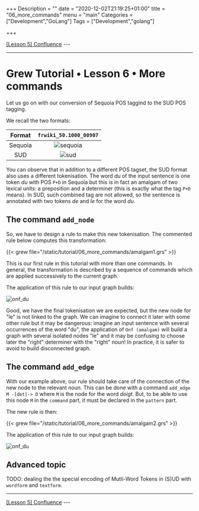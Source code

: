 +++
Description = ""
date = "2020-12-02T21:19:25+01:00"
title = "06_more_commands"
menu = "main"
Categories = ["Development","GoLang"]
Tags = ["Development","golang"]

+++

[[Lesson 5] Confluence](../05_confluence) ---

---

# Grew Tutorial • Lesson 6 • More commands

Let us go on with our conversion of Sequoia POS taggind to the SUD POS tagging.

We recall the two formats:

| Format | `frwiki_50.1000_00907` |
|:---:|:---:|
| Sequoia | ![sequoia](/tutorial/02_first_rule/_build/frwiki_50.1000_00907.seq.svg) |
| SUD | ![sud](/tutorial/02_first_rule/_build/frwiki_50.1000_00907.sud.svg) |

You can observe that in addition to a different POS tagset, the SUD format also uses a different tokenisation.
The word *du* of the input sentence is one token *du* with POS `P+D` in Sequoia but this is in fact an amalgam of two lexical units: a preposition and a determiner (this is exactly what the tag `P+D` means).
In SUD, such combined tag are not allowed, so the sentence is annotated with two tokens *de* and *le* for the word *du*.

## The command `add_node`

So, we have to design a rule to make this new tokenisation.
The commented rule below computes this transformation:

{{< grew file="/static/tutorial/06_more_commands/amalgam1.grs" >}}

This is our first rule in this tutorial with more than one commands.
In general, the transformation is described by a sequence of commands which are applied successively to the current graph.

The application of this rule to our input graph builds:

![onf_du](/tutorial/06_more_commands/_build/onf_amalgam1.svg)

Good, we have the final tokenisation we are expected, but the new node for "le" is not linked to the graph.
We can imagine to connect it later with some other rule but it may be dangerous: imagine an input sentence with several occurrences of the word "du", the application of `Onf (amalgam)` will build a graph with several isolated nodes "le" and it may be confusing to choose later the "right" determiner with the "right" noun!
In practice, it is safer to avoid to build disconnected graph.

## The command `add_edge`

With our example above, our rule should take care of the connection of the new node to the relevant noun.
This can be done with a command `add_edge M -[det]-> D` where `M` is the node for the word *doigt*.
But, to be able to use this node `M` in the `command` part, it must be declared in the `pattern` part.

The new rule is then:

{{< grew file="/static/tutorial/06_more_commands/amalgam2.grs" >}}

The application of this rule to our input graph builds:

![onf_du](/tutorial/06_more_commands/_build/onf_amalgam2.svg)


## Advanced topic

TODO: dealing the the special encoding of Mutli-Word Tokens in (S)UD with `wordform` and `textform`.



---

[[Lesson 5] Confluence](../05_confluence) ---
